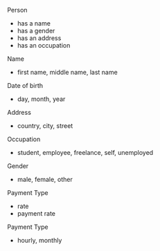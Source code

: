 

Person
- has a name 
- has a gender
- has an address
- has an occupation


Name
- first name, middle name, last name


Date of birth
- day, month, year


Address
- country, city, street


Occupation
- student, employee, freelance, self, unemployed


Gender
- male, female, other


Payment Type
- rate
- payment rate


Payment Type 
- hourly, monthly


